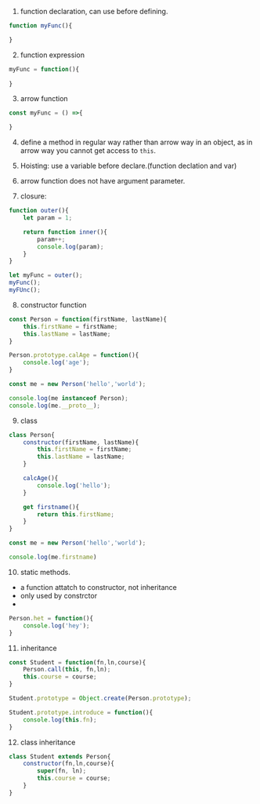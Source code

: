 1. function declaration, can use before defining.
```js
function myFunc(){

}
```

2. function expression
```js
myFunc = function(){
    
}
```

3. arrow function
```js
const myFunc = () =>{

}
```

4. define a method in regular way rather than arrow way in an object, as in arrow way you cannot get access to `this`.

5. Hoisting: use a variable before declare.(function declation and var)

6. arrow function does not have argument parameter.

7. closure:

```js
function outer(){
    let param = 1;

    return function inner(){
        param++;
        console.log(param);
    }
}

let myFunc = outer();
myFunc();
myFUnc();
```

8. constructor function
```js
const Person = function(firstName, lastName){
    this.firstName = firstName;
    this.lastName = lastName;
}

Person.prototype.calAge = function(){
    console.log('age');
}

const me = new Person('hello','world');

console.log(me instanceof Person);
console.log(me.__proto__);
```

9. class
```js
class Person{
    constructor(firstName, lastName){
        this.firstName = firstName;
        this.lastName = lastName;
    }

    calcAge(){
        console.log('hello');
    }

    get firstname(){
        return this.firstName;
    }
}

const me = new Person('hello','world');

console.log(me.firstname)
```

10. static methods.

- a function attatch to constructor, not inheritance
- only used by constrctor
- 
```js
Person.het = function(){
    console.log('hey');
}
```

11. inheritance

```js
const Student = function(fn,ln,course){
    Person.call(this, fn,ln);
    this.course = course;
}

Student.prototype = Object.create(Person.prototype);

Student.prototype.introduce = function(){
    console.log(this.fn);
}
```

12. class inheritance

```js
class Student extends Person{
    constructor(fn,ln,course){
        super(fn, ln);
        this.course = course;
    }
}
```